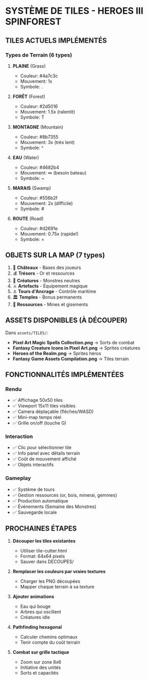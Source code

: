 # SYSTÈME DE TILES - HEROES III SPINFOREST

## TILES ACTUELS IMPLÉMENTÉS

### Types de Terrain (6 types)
1. **PLAINE** (Grass)
   - Couleur: #4a7c3c
   - Mouvement: 1x
   - Symbole: .

2. **FORÊT** (Forest)  
   - Couleur: #2d5016
   - Mouvement: 1.5x (ralentit)
   - Symbole: T

3. **MONTAGNE** (Mountain)
   - Couleur: #8b7355
   - Mouvement: 3x (très lent)
   - Symbole: ^

4. **EAU** (Water)
   - Couleur: #4682b4
   - Mouvement: ∞ (besoin bateau)
   - Symbole: ~

5. **MARAIS** (Swamp)
   - Couleur: #556b2f
   - Mouvement: 2x (difficile)
   - Symbole: #

6. **ROUTE** (Road)
   - Couleur: #d2691e
   - Mouvement: 0.75x (rapide!)
   - Symbole: =

## OBJETS SUR LA MAP (7 types)

1. 🏰 **Châteaux** - Bases des joueurs
2. 💰 **Trésors** - Or et ressources
3. 🐉 **Créatures** - Monstres neutres
4. ⚔️ **Artefacts** - Équipement magique
5. ⚓ **Tours d'Ancrage** - Contrôle maritime
6. 🏛️ **Temples** - Bonus permanents
7. 💎 **Ressources** - Mines et gisements

## ASSETS DISPONIBLES (À DÉCOUPER)

Dans `assets/TILES/`:
- **Pixel Art Magic Spells Collection.png** → Sorts de combat
- **Fantasy Creature Icons in Pixel Art.png** → Sprites créatures
- **Heroes of the Realm.png** → Sprites héros
- **Fantasy Game Assets Compilation.png** → Tiles terrain

## FONCTIONNALITÉS IMPLÉMENTÉES

### Rendu
- ✅ Affichage 50x50 tiles
- ✅ Viewport 15x11 tiles visibles
- ✅ Camera déplaçable (flèches/WASD)
- ✅ Mini-map temps réel
- ✅ Grille on/off (touche G)

### Interaction
- ✅ Clic pour sélectionner tile
- ✅ Info panel avec détails terrain
- ✅ Coût de mouvement affiché
- ✅ Objets interactifs

### Gameplay
- ✅ Système de tours
- ✅ Gestion ressources (or, bois, minerai, gemmes)
- ✅ Production automatique
- ✅ Événements (Semaine des Monstres)
- ✅ Sauvegarde locale

## PROCHAINES ÉTAPES

1. **Découper les tiles existantes**
   - Utiliser tile-cutter.html
   - Format: 64x64 pixels
   - Sauver dans DECOUPES/

2. **Remplacer les couleurs par vraies textures**
   - Charger les PNG découpées
   - Mapper chaque terrain à sa texture

3. **Ajouter animations**
   - Eau qui bouge
   - Arbres qui oscillent
   - Créatures idle

4. **Pathfinding hexagonal**
   - Calculer chemins optimaux
   - Tenir compte du coût terrain

5. **Combat sur grille tactique**
   - Zoom sur zone 8x6
   - Initiative des unités
   - Sorts et capacités